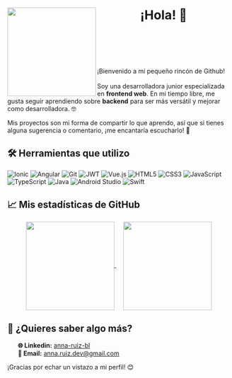 <h1 align="center">
<img align="left" src="https://media.giphy.com/media/4TnHlUBm55QMzBLvq6/giphy.gif?cid=ecf05e47qipkta8lckgiwhk6kfbcvoy1sl159it1nb499txs&ep=v1_stickers_search&rid=giphy.gif&ct=s" width="200">
¡Hola! 🤗
</h1>
<br><br><br><br>
<p>
  ¡Bienvenido a mi pequeño rincón de Github!
  <br> <br>
Soy una desarrolladora junior especializada en <b>frontend web</b>. En mi tiempo libre, me gusta seguir aprendiendo sobre <b>backend</b> para ser más versátil y mejorar como desarrolladora. 🤓

 Mis proyectos son mi forma de compartir lo que aprendo, así que si tienes alguna sugerencia o comentario, ¡me encantaría escucharlo! 🌟
</p>

<h2>🛠️ Herramientas que utilizo</h2>

![Ionic](https://img.shields.io/badge/Ionic-%233880FF.svg?style=for-the-badge&logo=Ionic&logoColor=white)
![Angular](https://img.shields.io/badge/angular-%23DD0031.svg?style=for-the-badge&logo=angular&logoColor=white)
![Git](https://img.shields.io/badge/git-%23F05033.svg?style=for-the-badge&logo=git&logoColor=white)
![JWT](https://img.shields.io/badge/JWT-black?style=for-the-badge&logo=JSON%20web%20tokens)
![Vue.js](https://img.shields.io/badge/vuejs-%2335495e.svg?style=for-the-badge&logo=vuedotjs&logoColor=%234FC08D)
![HTML5](https://img.shields.io/badge/html5-%23E34F26.svg?style=for-the-badge&logo=html5&logoColor=white)
![CSS3](https://img.shields.io/badge/css3-%231572B6.svg?style=for-the-badge&logo=css3&logoColor=white)
![JavaScript](https://img.shields.io/badge/javascript-%23323330.svg?style=for-the-badge&logo=javascript&logoColor=%23F7DF1E)
![TypeScript](https://img.shields.io/badge/typescript-%23007ACC.svg?style=for-the-badge&logo=typescript&logoColor=white)
![Java](https://img.shields.io/badge/java-%23ED8B00.svg?style=for-the-badge&logo=openjdk&logoColor=white)
![Android Studio](https://img.shields.io/badge/android%20studio-346ac1?style=for-the-badge&logo=android%20studio&logoColor=white)
![Swift](https://img.shields.io/badge/swift-F54A2A?style=for-the-badge&logo=swift&logoColor=white)

<h2>📈 Mis estadísticas de GitHub</h2>

<div align="center">
  <a href="https://github.com/annruiblaz/github-readme-stats">
  <img height="200" align="center" src="https://github-readme-stats.vercel.app/api?username=annruiblaz&show_icons=true&hide=issues,contribs&rank_icon=github&locale=es&theme=shadow_blue" />
</a>
&nbsp; &nbsp;
<a href="https://github.com/annruiblaz/convoychat">
  <img height="200" align="center" src="https://github-readme-stats.vercel.app/api/top-langs?username=annruiblaz&layout=compact&langs_count=8&locale=es&card_width=320&theme=shadow_blue" />
</a>
</div>

<h2>💌 ¿Quieres saber algo más?</h2>

<ul style="list-style:none">
  <li><b>🌐 Linkedin:</b> <a href="https://www.linkedin.com/in/anna-ruiz-bl/">anna-ruiz-bl</a>
  <li><b>📧 Email:</b> <a href="mailto:anna.ruiz.dev@gmail.com">anna.ruiz.dev@gmail.com</a>
</li>
</ul>

<p>¡Gracias por echar un vistazo a mi perfil! 😊</p>

